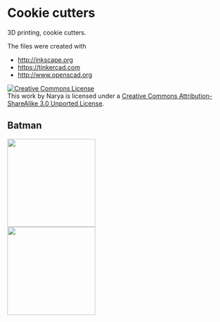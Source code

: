 Cookie cutters
==============

3D printing, cookie cutters.

The files were created with
* http://inkscape.org
* https://tinkercad.com
* http://www.openscad.org

<a rel="license" href="http://creativecommons.org/licenses/by-sa/3.0/deed.en_US"><img alt="Creative Commons License" style="border-width:0" src="http://i.creativecommons.org/l/by-sa/3.0/88x31.png" /></a><br />This work by <span xmlns:cc="http://creativecommons.org/ns#" property="cc:attributionName">Narya</span> is licensed under a <a rel="license" href="http://creativecommons.org/licenses/by-sa/3.0/deed.en_US">Creative Commons Attribution-ShareAlike 3.0 Unported License</a>.

Batman
------
<img src="blob/master/batman/batman-preview.png" width="200px" /><br />
<img src="blob/master/batman/batman-cookies.jpg" width="200px" />
